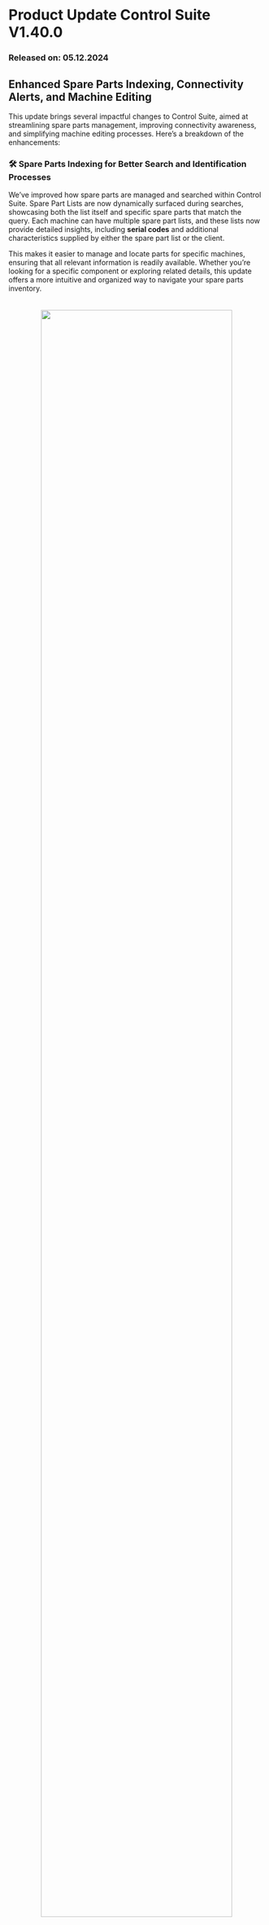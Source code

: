 # Product Update Control Suite V1.40.0

### Released on: 05.12.2024

## Enhanced Spare Parts Indexing, Connectivity Alerts, and Machine Editing

This update brings several impactful changes to Control Suite, aimed at streamlining spare parts management, improving connectivity awareness, and simplifying machine editing processes. Here’s a breakdown of the enhancements:

### 🛠️ Spare Parts Indexing for Better Search and Identification Processes

We’ve improved how spare parts are managed and searched within Control Suite. Spare Part Lists are now dynamically surfaced during searches, showcasing both the list itself and specific spare parts that match the query. Each machine can have multiple spare part lists, and these lists now provide detailed insights, including **serial codes** and additional characteristics supplied by either the spare part list or the client. 

This makes it easier to manage and locate parts for specific machines, ensuring that all relevant information is readily available. Whether you’re looking for a specific component or exploring related details, this update offers a more intuitive and organized way to navigate your spare parts inventory.

<p align="center" style="padding: 20px;"><img src="https://i.imgur.com/2YqTSx6.gif" width="90%"></p>

### 🌐 Connectivity Alerts for a Seamless Experience

A new **Lost Connection Banner** feature has been added to improve user awareness during connectivity disruptions. If the internet connection becomes weak or is lost entirely, users will receive clear notifications on the screen, enabling them to address the issue promptly. This ensures that users can continue to work efficiently and are aware of any limitations affecting their experience. This enhancement is particularly valuable for tablet users and ensures a smooth operational flow even during connectivity challenges.

### 🖋️ Simplified Machine Editing and Standardized Information Display

Managing machines is now easier than ever. With this update, users can:

- **Upload individual machines** into the system effortlessly.
- Edit machines directly from either the **Factory Layout** or the **Machine Inventory**.
- Benefit from a **standardized structure** for machine information, including clear display of the machine name, the associated product line, and its serial number.

<p align="center" style="padding: 20px;"><img src="https://i.imgur.com/Jv79XRJ.gif" width="90%"></p>

These changes eliminate confusion and improve the organization of machine portfolios for both users and their clients. Tracking and managing machines is now more streamlined, ensuring greater efficiency and accuracy.

?
